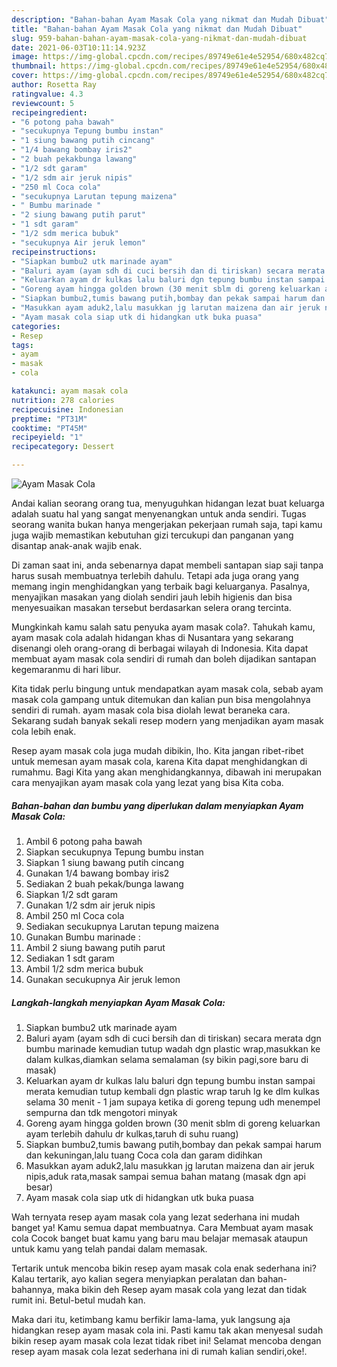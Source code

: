 ```yaml
---
description: "Bahan-bahan Ayam Masak Cola yang nikmat dan Mudah Dibuat"
title: "Bahan-bahan Ayam Masak Cola yang nikmat dan Mudah Dibuat"
slug: 959-bahan-bahan-ayam-masak-cola-yang-nikmat-dan-mudah-dibuat
date: 2021-06-03T10:11:14.923Z
image: https://img-global.cpcdn.com/recipes/89749e61e4e52954/680x482cq70/ayam-masak-cola-foto-resep-utama.jpg
thumbnail: https://img-global.cpcdn.com/recipes/89749e61e4e52954/680x482cq70/ayam-masak-cola-foto-resep-utama.jpg
cover: https://img-global.cpcdn.com/recipes/89749e61e4e52954/680x482cq70/ayam-masak-cola-foto-resep-utama.jpg
author: Rosetta Ray
ratingvalue: 4.3
reviewcount: 5
recipeingredient:
- "6 potong paha bawah"
- "secukupnya Tepung bumbu instan"
- "1 siung bawang putih cincang"
- "1/4 bawang bombay iris2"
- "2 buah pekakbunga lawang"
- "1/2 sdt garam"
- "1/2 sdm air jeruk nipis"
- "250 ml Coca cola"
- "secukupnya Larutan tepung maizena"
- " Bumbu marinade "
- "2 siung bawang putih parut"
- "1 sdt garam"
- "1/2 sdm merica bubuk"
- "secukupnya Air jeruk lemon"
recipeinstructions:
- "Siapkan bumbu2 utk marinade ayam"
- "Baluri ayam (ayam sdh di cuci bersih dan di tiriskan) secara merata dgn bumbu marinade kemudian tutup wadah dgn plastic wrap,masukkan ke dalam kulkas,diamkan selama semalaman (sy bikin pagi,sore baru di masak)"
- "Keluarkan ayam dr kulkas lalu baluri dgn tepung bumbu instan sampai merata kemudian tutup kembali dgn plastic wrap taruh lg ke dlm kulkas selama 30 menit - 1 jam supaya ketika di goreng tepung udh menempel sempurna dan tdk mengotori minyak"
- "Goreng ayam hingga golden brown (30 menit sblm di goreng keluarkan ayam terlebih dahulu dr kulkas,taruh di suhu ruang)"
- "Siapkan bumbu2,tumis bawang putih,bombay dan pekak sampai harum dan kekuningan,lalu tuang Coca cola dan garam didihkan"
- "Masukkan ayam aduk2,lalu masukkan jg larutan maizena dan air jeruk nipis,aduk rata,masak sampai semua bahan matang (masak dgn api besar)"
- "Ayam masak cola siap utk di hidangkan utk buka puasa"
categories:
- Resep
tags:
- ayam
- masak
- cola

katakunci: ayam masak cola 
nutrition: 278 calories
recipecuisine: Indonesian
preptime: "PT31M"
cooktime: "PT45M"
recipeyield: "1"
recipecategory: Dessert

---
```



![Ayam Masak Cola](https://img-global.cpcdn.com/recipes/89749e61e4e52954/680x482cq70/ayam-masak-cola-foto-resep-utama.jpg)

Andai kalian seorang orang tua, menyuguhkan hidangan lezat buat keluarga adalah suatu hal yang sangat menyenangkan untuk anda sendiri. Tugas seorang  wanita bukan hanya mengerjakan pekerjaan rumah saja, tapi kamu juga wajib memastikan kebutuhan gizi tercukupi dan panganan yang disantap anak-anak wajib enak.

Di zaman  saat ini, anda sebenarnya dapat membeli santapan siap saji tanpa harus susah membuatnya terlebih dahulu. Tetapi ada juga orang yang memang ingin menghidangkan yang terbaik bagi keluarganya. Pasalnya, menyajikan masakan yang diolah sendiri jauh lebih higienis dan bisa menyesuaikan masakan tersebut berdasarkan selera orang tercinta. 



Mungkinkah kamu salah satu penyuka ayam masak cola?. Tahukah kamu, ayam masak cola adalah hidangan khas di Nusantara yang sekarang disenangi oleh orang-orang di berbagai wilayah di Indonesia. Kita dapat membuat ayam masak cola sendiri di rumah dan boleh dijadikan santapan kegemaranmu di hari libur.

Kita tidak perlu bingung untuk mendapatkan ayam masak cola, sebab ayam masak cola gampang untuk ditemukan dan kalian pun bisa mengolahnya sendiri di rumah. ayam masak cola bisa diolah lewat beraneka cara. Sekarang sudah banyak sekali resep modern yang menjadikan ayam masak cola lebih enak.

Resep ayam masak cola juga mudah dibikin, lho. Kita jangan ribet-ribet untuk memesan ayam masak cola, karena Kita dapat menghidangkan di rumahmu. Bagi Kita yang akan menghidangkannya, dibawah ini merupakan cara menyajikan ayam masak cola yang lezat yang bisa Kita coba.

<!--inarticleads1-->

##### Bahan-bahan dan bumbu yang diperlukan dalam menyiapkan Ayam Masak Cola:

1. Ambil 6 potong paha bawah
1. Siapkan secukupnya Tepung bumbu instan
1. Siapkan 1 siung bawang putih cincang
1. Gunakan 1/4 bawang bombay iris2
1. Sediakan 2 buah pekak/bunga lawang
1. Siapkan 1/2 sdt garam
1. Gunakan 1/2 sdm air jeruk nipis
1. Ambil 250 ml Coca cola
1. Sediakan secukupnya Larutan tepung maizena
1. Gunakan  Bumbu marinade :
1. Ambil 2 siung bawang putih parut
1. Sediakan 1 sdt garam
1. Ambil 1/2 sdm merica bubuk
1. Gunakan secukupnya Air jeruk lemon




<!--inarticleads2-->

##### Langkah-langkah menyiapkan Ayam Masak Cola:

1. Siapkan bumbu2 utk marinade ayam
1. Baluri ayam (ayam sdh di cuci bersih dan di tiriskan) secara merata dgn bumbu marinade kemudian tutup wadah dgn plastic wrap,masukkan ke dalam kulkas,diamkan selama semalaman (sy bikin pagi,sore baru di masak)
1. Keluarkan ayam dr kulkas lalu baluri dgn tepung bumbu instan sampai merata kemudian tutup kembali dgn plastic wrap taruh lg ke dlm kulkas selama 30 menit - 1 jam supaya ketika di goreng tepung udh menempel sempurna dan tdk mengotori minyak
1. Goreng ayam hingga golden brown (30 menit sblm di goreng keluarkan ayam terlebih dahulu dr kulkas,taruh di suhu ruang)
1. Siapkan bumbu2,tumis bawang putih,bombay dan pekak sampai harum dan kekuningan,lalu tuang Coca cola dan garam didihkan
1. Masukkan ayam aduk2,lalu masukkan jg larutan maizena dan air jeruk nipis,aduk rata,masak sampai semua bahan matang (masak dgn api besar)
1. Ayam masak cola siap utk di hidangkan utk buka puasa




Wah ternyata resep ayam masak cola yang lezat sederhana ini mudah banget ya! Kamu semua dapat membuatnya. Cara Membuat ayam masak cola Cocok banget buat kamu yang baru mau belajar memasak ataupun untuk kamu yang telah pandai dalam memasak.

Tertarik untuk mencoba bikin resep ayam masak cola enak sederhana ini? Kalau tertarik, ayo kalian segera menyiapkan peralatan dan bahan-bahannya, maka bikin deh Resep ayam masak cola yang lezat dan tidak rumit ini. Betul-betul mudah kan. 

Maka dari itu, ketimbang kamu berfikir lama-lama, yuk langsung aja hidangkan resep ayam masak cola ini. Pasti kamu tak akan menyesal sudah bikin resep ayam masak cola lezat tidak ribet ini! Selamat mencoba dengan resep ayam masak cola lezat sederhana ini di rumah kalian sendiri,oke!.

